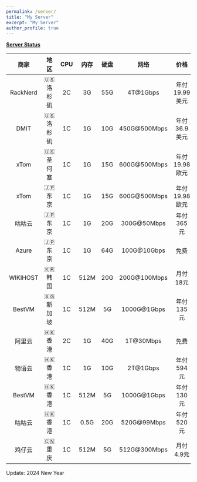 ```yaml
---
permalink: /server/
title: "My Server"
excerpt: "My Server"
author_profile: true
---
```


**[Server Status](https://status.yfluo.me)**

|商家|地区|CPU|内存|硬盘|网络|价格|备注|
|:--:|:--:|:--:|:--:|:--:|:--:|:--:|:--:|
|RackNerd|🇺🇸 洛杉矶|2C|3G|55G|4T@1Gbps|年付19.99美元|洛杉矶DC02|
|DMIT|🇺🇸 洛杉矶|1C|1G|10G|450G@500Mbps|年付36.9美元|三网CN2GIA|
|xTom|🇺🇸 圣何塞|1C|1G|15G|600G@500Mbps|年付19.98欧元|CN2GIA+9929+CMIN2|
|xTom|🇯🇵 东京|1C|1G|15G|600G@500Mbps|年付19.98欧元|三网BBTEC|
|咕咕云|🇯🇵 东京|1C|1G|20G|300G@50Mbps|年付365元|苏日IPLC|
|Azure|🇯🇵 东京|1C|1G|64G|100G@10Gbps|免费|Azure100|
|WIKIHOST|🇰🇷 韩国|1C|512M|20G|200G@100Mbps|月付18元|电信CN2GIA|
|BestVM|🇸🇬 新加坡|1C|512M|5G|1000G@1Gbps|年付135元|落地Akari|
|阿里云|🇭🇰 香港|2C|1G|40G|1T@30Mbps|免费|4837+CMI|
|物语云|🇭🇰 香港|1C|1G|10G|2T@1Gbps|年付594元|三网CMI|
|BestVM|🇭🇰 香港|1C|512M|5G|1000G@1Gbps|年付130元|落地Akari|
|咕咕云|🇭🇰 香港|1C|0.5G|20G|520G@99Mbps|年付520元|莞港IPLC|
|鸡仔云|🇨🇳 重庆|1C|512M|5G|512G@300Mbps|月付4.9元|IPv6+v4NAT|

Update: 2024 New Year
